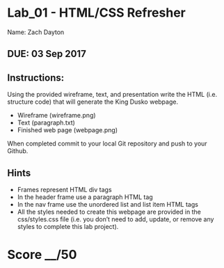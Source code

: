 # Lab_01 - HTML/CSS Refresher

Name: Zach Dayton

## DUE: 03 Sep 2017

## Instructions:

Using the provided wireframe, text, and presentation write the HTML (i.e. structure code) that will generate the King Dusko webpage.

* Wireframe (wireframe.png)
* Text (paragraph.txt)
* Finished web page (webpage.png)

When completed commit to your local Git repository and push to your Github.

## Hints

* Frames represent HTML div tags
* In the header frame use a paragraph HTML tag
* In the nav frame use the unordered list and list item HTML tags
* All the styles needed to create this webpage are provided in the css/styles.css file (i.e. you don’t need to add, update, or remove any styles to complete this lab project).

# Score __/50
